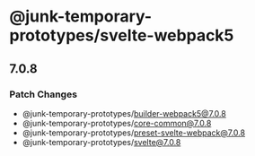 # @junk-temporary-prototypes/svelte-webpack5

## 7.0.8

### Patch Changes

- @junk-temporary-prototypes/builder-webpack5@7.0.8
- @junk-temporary-prototypes/core-common@7.0.8
- @junk-temporary-prototypes/preset-svelte-webpack@7.0.8
- @junk-temporary-prototypes/svelte@7.0.8
